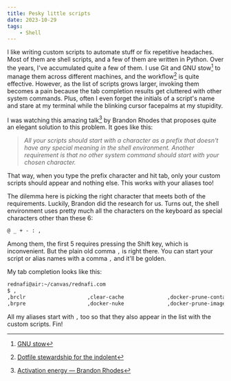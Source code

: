 ```yaml
---
title: Pesky little scripts
date: 2023-10-29
tags:
    - Shell
---
```


I like writing custom scripts to automate stuff or fix repetitive headaches. Most of them
are shell scripts, and a few of them are written in Python. Over the years, I've accumulated
quite a few of them. I use Git and GNU stow[^1] to manage them across different machines,
and the workflow[^2] is quite effective. However, as the list of scripts grows larger,
invoking them becomes a pain because the tab completion results get cluttered with other
system commands. Plus, often I even forget the initials of a script's name and stare at my
terminal while the blinking cursor facepalms at my stupidity.

I was watching this amazing talk[^3] by Brandon Rhodes that proposes quite an elegant
solution to this problem. It goes like this:

> _All your scripts should start with a character as a prefix that doesn't have any special
> meaning in the shell environment. Another requirement is that no other system command
> should start with your chosen character._

That way, when you type the prefix character and hit tab, only your custom scripts should
appear and nothing else. This works with your aliases too!

The dilemma here is picking the right character that meets both of the requirements.
Luckily, Brandon did the research for us. Turns out, the shell environment uses pretty much
all the characters on the keyboard as special characters other than these 6:

```txt
@ _ + - : ,
```

Among them, the first 5 requires pressing the Shift key, which is inconvenient. But the
plain old comma `,` is right there. You can start your script or alias names with a comma
`,` and it'll be golden.

My tab completion looks like this:

```txt
rednafi@air:~/canvas/rednafi.com
$ ,
,brclr                    ,clear-cache              ,docker-prune-containers  ,redis
,brpre                    ,docker-nuke              ,docker-prune-images      ,www
```

All my aliases start with `,` too so that they also appear in the list with the custom
scripts. Fin!

[^1]: [GNU stow](https://www.gnu.org/software/stow/)
[^2]: [Dotfile stewardship for the indolent](/misc/dotfile_stewardship_for_the_indolent)
[^3]: [Activation energy — Brandon Rhodes](https://www.youtube.com/watch?v=pybtvFFRYFs)
